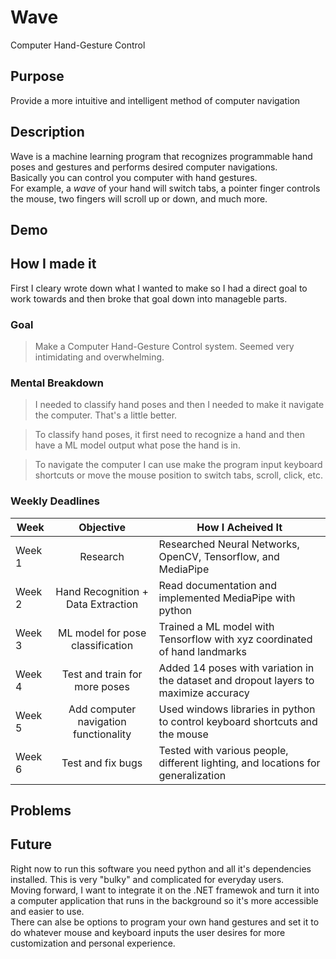 # Wave
Computer Hand-Gesture Control 

## Purpose
Provide a more intuitive and intelligent method of computer navigation

## Description
Wave is a machine learning program that recognizes programmable hand poses and gestures and performs desired computer navigations.\
Basically you can control you computer with hand gestures.\
For example, a *wave* of your hand will switch tabs, a pointer finger controls the mouse, two fingers will scroll up or down, and much more.

## Demo

## How I made it

First I cleary wrote down what I wanted to make so I had a direct goal to work towards and then broke that goal down into manageble parts. 

### Goal
> Make a Computer Hand-Gesture Control system. Seemed very intimidating and overwhelming.

### Mental Breakdown
> I needed to classify hand poses and then I needed to make it navigate the computer. That's a little better.

> To classify hand poses, it first need to recognize a hand and then have a ML model output what pose the hand is in.

> To navigate the computer I can use make the program input keyboard shortcuts or move the mouse position to switch tabs, scroll, click, etc.

### Weekly Deadlines
| Week          | Objective                             | How I Acheived It                                                                    |
| ------------- |:-------------:                        | ---                                                                                  |
| Week 1        | Research                              | Researched Neural Networks, OpenCV, Tensorflow, and MediaPipe                        |
| Week 2        | Hand Recognition + Data Extraction    | Read documentation and implemented MediaPipe with python                             |
| Week 3        | ML model for pose classification      | Trained a ML model with Tensorflow with xyz coordinated of hand landmarks            |
| Week 4        | Test and train for more poses         | Added 14 poses with variation in the dataset and dropout layers to maximize accuracy |
| Week 5        | Add computer navigation functionality | Used windows libraries in python to control keyboard shortcuts and the mouse         |
| Week 6        | Test and fix bugs                     | Tested with various people, different lighting, and locations for generalization     |

## Problems

## Future

Right now to run this software you need python and all it's dependencies installed. This is very "bulky" and complicated for everyday users.\
Moving forward, I want to integrate it on the .NET framewok and turn it into a computer application that runs in the background so it's more accessible and easier to use.\
There can alse be options to program your own hand gestures and set it to do whatever mouse and keyboard inputs the user desires for more customization and personal experience.
